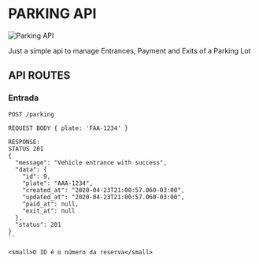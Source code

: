 # PARKING API

![Parking API](https://github.com/jorgedjr21/parking-api/workflows/Parking%20API/badge.svg?branch=master)

Just a simple api to manage Entrances, Payment and Exits of a Parking Lot

## API ROUTES

### Entrada
```
POST /parking

REQUEST BODY { plate: 'FAA-1234' }

RESPONSE: 
STATUS 201
{
  "message": "Vehicle entrance with success",
  "data": {
    "id": 9,
    "plate": "AAA-1234",
    "created_at": "2020-04-23T21:00:57.060-03:00",
    "updated_at": "2020-04-23T21:00:57.060-03:00",
    "paid_at": null,
    "exit_at": null
  },
  "status": 201
}
``

<small>O ID é o número da reserva</small>



